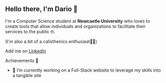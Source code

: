 ## Hello there, I'm Dario 👋
I'm a Computer Science student at **Newcastle University** who loves to create tools that allow individuals and organizations to facilitate their services to the public 🤓.

(I'm also a bit of a calisthenics enthusiast🤸‍♂️)

Add me on [LinkedIn](https://www.linkedin.com/in/dario-labrador-alonso-a20076243/)

<!--![Dario's GitHub Stats](https://github-readme-stats.vercel.app/api?username=darioLabrador&show_icons=true&theme=transparent) -->


Achievements 🌟
  - 🔭 I’m currently working on a Full-Stack website to leverage my skills into a tangible site  



<!--
- 🔭 I’m currently working on ...
- 🌱 I’m currently learning ...
- 👯 I’m looking to collaborate on ...
- 🤔 I’m looking for help with ...
- 💬 Ask me about ...
- 📫 How to reach me: ...
- 😄 Pronouns: ...
- ⚡ Fun fact: ...
-->
